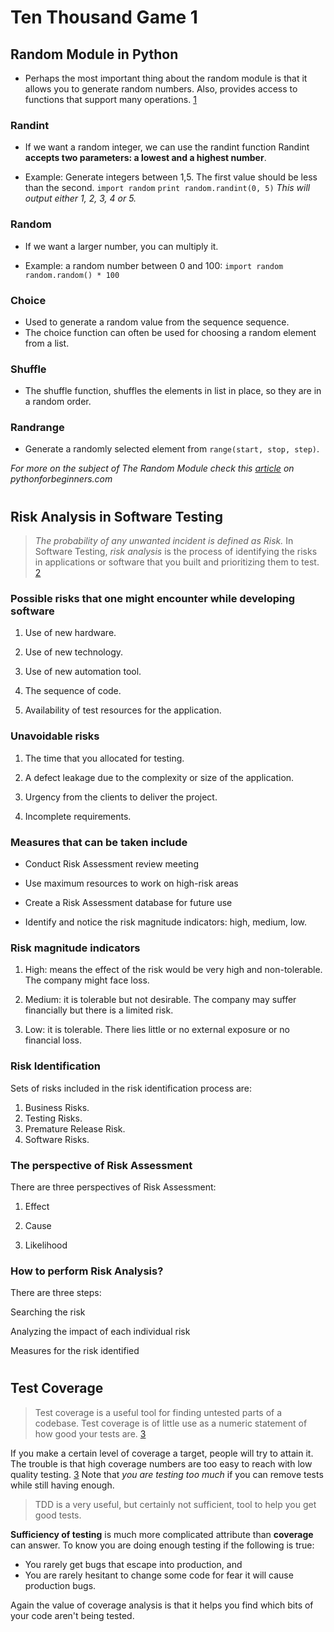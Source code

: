 # Ten Thousand Game 1

## Random Module in Python
- Perhaps the most important thing about the random module is that it allows you to generate random numbers. Also, provides access to functions that support many operations. [1] 

### Randint
- If we want a random integer, we can use the randint function Randint **accepts two parameters: a lowest and a highest number**. 

- Example: Generate integers between 1,5. The first value should be less than the second.
`import random`
`print random.randint(0, 5)`
*This will output either 1, 2, 3, 4 or 5.*

### Random
- If we want a larger number, you can multiply it.

- Example: a random number between 0 and 100:
`import random`
`random.random() * 100`

### Choice
- Used to generate a random value from the sequence sequence.
- The choice function can often be used for choosing a random element from a list.

### Shuffle
- The shuffle function, shuffles the elements in list in place, so they are in a random order.

### Randrange
- Generate a randomly selected element from `range(start, stop, step)`.

_For more on the subject of *The Random Module* check this [article](https://www.pythonforbeginners.com/random/how-to-use-the-random-module-in-python) on pythonforbeginners.com_

# 

## Risk Analysis in Software Testing

> _The probability of any unwanted incident is defined as *Risk*._
> In Software Testing, *risk analysis* is the process of identifying the risks in applications or software that you built and prioritizing them to test. [2]

### Possible risks that one might encounter while developing software

1. Use of new hardware.

2. Use of new technology.

3. Use of new automation tool.

4. The sequence of code.

5. Availability of test resources for the application.

###  Unavoidable risks 
1. The time that you allocated for testing.

2. A defect leakage due to the complexity or size of the application.

3. Urgency from the clients to deliver the project.

4. Incomplete requirements.

### Measures that can be taken include
- Conduct Risk Assessment review meeting

- Use maximum resources to work on high-risk areas

- Create a Risk Assessment database for future use

- Identify and notice the risk magnitude indicators: high, medium, low.

### **Risk magnitude indicators**
1. High: means the effect of the risk would be very high and non-tolerable. The company might face loss.

2. Medium: it is tolerable but not desirable. The company may suffer financially but there is a limited risk.

3. Low: it is tolerable. There lies little or no external exposure or no financial loss.

### Risk Identification
Sets of risks included in the risk identification process are:
1. Business Risks.
2. Testing Risks.
3. Premature Release Risk.
4. Software Risks.

### The perspective of Risk Assessment
There are three perspectives of Risk Assessment:

1. Effect

2. Cause

3. Likelihood

### How to perform Risk Analysis?
There are three steps:

Searching the risk

Analyzing the impact of each individual risk

Measures for the risk identified

# 

## Test Coverage

> Test coverage is a useful tool for finding untested parts of a codebase. Test coverage is of little use as a numeric statement of how good your tests are. [3]

If you make a certain level of coverage a target, people will try to attain it. The trouble is that high coverage numbers are too easy to reach with low quality testing. [3]
Note that _you are testing too much_ if you can remove tests while still having enough.
> TDD is a very useful, but certainly not sufficient, tool to help you get good tests.

**Sufficiency of testing** is much more complicated attribute than **coverage** can answer.
To know you are doing enough testing if the following is true:

- You rarely get bugs that escape into production, and
- You are rarely hesitant to change some code for fear it will cause production bugs.

Again the value of coverage analysis is that it helps you find which bits of your code aren't being tested.



[1]: https://www.pythonforbeginners.com/random/how-to-use-the-random-module-in-python
[2]: https://www.edureka.co/blog/risk-analysis-in-software-testing/
[3]: https://martinfowler.com/bliki/TestCoverage.html